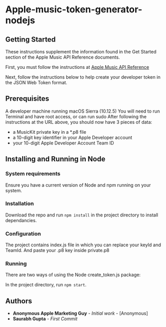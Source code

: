 # Apple-music-token-generator-nodejs


## Getting Started

These instructions supplement the information found in the Get Started section of the Apple Music API Reference documents.

First, you must follow the instructions at [Apple Music API Reference](https://developer.apple.com/library/content/documentation/NetworkingInternetWeb/Conceptual/AppleMusicWebServicesReference/SetUpWebServices.html#//apple_ref/doc/uid/TP40017625-CH2-SW1)

Next, follow the instructions below to help create your developer token in the JSON Web Token format.


## Prerequisites

A developer machine running macOS Sierra (10.12.5)
You will need to run Terminal and have root access, or can run sudo
After following the instructions at the URL above, you should now have 3 pieces of data:

- a MusicKit private key in a *.p8 file
- a 10-digit key identifier in your Apple Developer account
- your 10-digit Apple Developer Account Team ID


## Installing and Running in Node

### System requirements
Ensure you have a current version of Node and npm running on your system.

### Installation
Download the repo and run ```npm install``` in the project directory to install dependancies.

### Configuration
The project contains index.js file in which you can replace your keyId and TeamId.
And paste your .p8 key inside private.p8

### Running
There are two ways of using the Node create_token.js package:

In the project directory, run ```npm start```.


## Authors

* **Anonymous Apple Marketing Guy** - *Initial work* - [Anonymous]
* **Saurabh Gupta** - *First Commit* 


